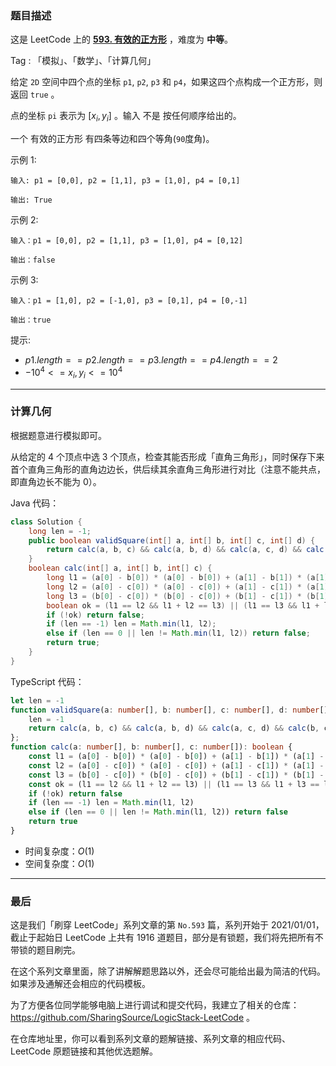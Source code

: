 ### 题目描述

这是 LeetCode 上的 **[593. 有效的正方形](https://leetcode.cn/problems/valid-square/solution/by-ac_oier-lwdf/)** ，难度为 **中等**。

Tag : 「模拟」、「数学」、「计算几何」



给定 `2D` 空间中四个点的坐标 `p1`, `p2`, `p3` 和 `p4`，如果这四个点构成一个正方形，则返回 `true` 。

点的坐标 `pi` 表示为 $[x_i, y_i]$ 。输入 不是 按任何顺序给出的。

一个 有效的正方形 有四条等边和四个等角(`90`度角)。

示例 1:
```
输入: p1 = [0,0], p2 = [1,1], p3 = [1,0], p4 = [0,1]

输出: True
```
示例 2:
```
输入：p1 = [0,0], p2 = [1,1], p3 = [1,0], p4 = [0,12]

输出：false
```
示例 3:
```
输入：p1 = [1,0], p2 = [-1,0], p3 = [0,1], p4 = [0,-1]

输出：true
```

提示:
* $p1.length == p2.length == p3.length == p4.length == 2$
* $-10^4 <= x_i, y_i <= 10^4$

---

### 计算几何

根据题意进行模拟即可。

从给定的 $4$ 个顶点中选 $3$ 个顶点，检查其能否形成「直角三角形」，同时保存下来首个直角三角形的直角边边长，供后续其余直角三角形进行对比（注意不能共点，即直角边长不能为 $0$）。

Java 代码：
```java
class Solution {
    long len = -1;
    public boolean validSquare(int[] a, int[] b, int[] c, int[] d) {
        return calc(a, b, c) && calc(a, b, d) && calc(a, c, d) && calc(b, c, d);
    }
    boolean calc(int[] a, int[] b, int[] c) {
        long l1 = (a[0] - b[0]) * (a[0] - b[0]) + (a[1] - b[1]) * (a[1] - b[1]);
        long l2 = (a[0] - c[0]) * (a[0] - c[0]) + (a[1] - c[1]) * (a[1] - c[1]);
        long l3 = (b[0] - c[0]) * (b[0] - c[0]) + (b[1] - c[1]) * (b[1] - c[1]);
        boolean ok = (l1 == l2 && l1 + l2 == l3) || (l1 == l3 && l1 + l3 == l2) || (l2 == l3 && l2 + l3 == l1);
        if (!ok) return false;
        if (len == -1) len = Math.min(l1, l2);
        else if (len == 0 || len != Math.min(l1, l2)) return false;
        return true;
    }
}
```
TypeScript 代码：
```TypeScript
let len = -1
function validSquare(a: number[], b: number[], c: number[], d: number[]): boolean {
    len = -1
    return calc(a, b, c) && calc(a, b, d) && calc(a, c, d) && calc(b, c, d)
};
function calc(a: number[], b: number[], c: number[]): boolean {
    const l1 = (a[0] - b[0]) * (a[0] - b[0]) + (a[1] - b[1]) * (a[1] - b[1])
    const l2 = (a[0] - c[0]) * (a[0] - c[0]) + (a[1] - c[1]) * (a[1] - c[1])
    const l3 = (b[0] - c[0]) * (b[0] - c[0]) + (b[1] - c[1]) * (b[1] - c[1])
    const ok = (l1 == l2 && l1 + l2 == l3) || (l1 == l3 && l1 + l3 == l2) || (l2 == l3 && l2 + l3 == l1)
    if (!ok) return false
    if (len == -1) len = Math.min(l1, l2)
    else if (len == 0 || len != Math.min(l1, l2)) return false
    return true
}
```
* 时间复杂度：$O(1)$
* 空间复杂度：$O(1)$

---

### 最后

这是我们「刷穿 LeetCode」系列文章的第 `No.593` 篇，系列开始于 2021/01/01，截止于起始日 LeetCode 上共有 1916 道题目，部分是有锁题，我们将先把所有不带锁的题目刷完。

在这个系列文章里面，除了讲解解题思路以外，还会尽可能给出最为简洁的代码。如果涉及通解还会相应的代码模板。

为了方便各位同学能够电脑上进行调试和提交代码，我建立了相关的仓库：https://github.com/SharingSource/LogicStack-LeetCode 。

在仓库地址里，你可以看到系列文章的题解链接、系列文章的相应代码、LeetCode 原题链接和其他优选题解。

